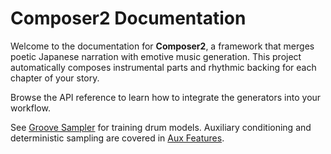 # Composer2 Documentation

Welcome to the documentation for **Composer2**, a framework that merges poetic Japanese narration with emotive music generation. This project automatically composes instrumental parts and rhythmic backing for each chapter of your story.

Browse the API reference to learn how to integrate the generators into your workflow.

See [Groove Sampler](groove_sampler.md) for training drum models.
Auxiliary conditioning and deterministic sampling are covered in
[Aux Features](aux_features.md).
